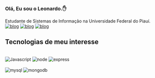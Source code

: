 ### Olá, Eu sou o Leonardo.✋
Estudante de Sistemas de Informação na Universidade Federal do Piauí.<br/>
[![blog](https://img.shields.io/badge/Fedora-294172?style=for-the-badge&logo=fedora&logoColor=white)]()
[![blog](https://img.shields.io/badge/Linux-FCC624?style=for-the-badge&logo=linux&logoColor=black)]()
[![blog](https://img.shields.io/badge/Visual_Studio_Code-0078D4?style=for-the-badge&logo=visual%20studio%20code&logoColor=white)]()

## Tecnologias de meu interesse

<div style="display: inline_block"><br/>
<img align="center" alt="Javascript" src="https://img.shields.io/badge/JavaScript-F7DF1E?style=for-the-badge&logo=javascript&logoColor=black"/>
<img align="center" alt="node" src="https://img.shields.io/badge/Node.js-43853D?style=for-the-badge&logo=node.js&logoColor=white"/>
<img align="center" alt="express" src="https://img.shields.io/badge/Express.js-404D59?style=for-the-badge"/>
<br></br>
<img align="center" alt="mysql" 
src="https://img.shields.io/badge/MySQL-00000F?style=for-the-badge&logo=mysql&logoColor=white"/>
<img align="center" alt="mongodb" src="https://img.shields.io/badge/MongoDB-4EA94B?style=for-the-badge&logo=mongodb&logoColor=white"/>
</div><br/>

